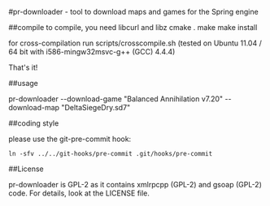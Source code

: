 #pr-downloader - tool to download maps and games for the Spring engine

##compile
to compile, you need libcurl and libz
	cmake .
	make
	make install

for cross-compilation run scripts/crosscompile.sh (tested on Ubuntu 11.04 / 64 bit with i586-mingw32msvc-g++ (GCC) 4.4.4)

That's it!

##usage

pr-downloader --download-game "Balanced Annihilation v7.20" --download-map "DeltaSiegeDry.sd7"

##coding style

please use the git-pre-commit hook:

	ln -sfv ../../git-hooks/pre-commit .git/hooks/pre-commit

##License

pr-downloader is GPL-2 as it contains xmlrpcpp (GPL-2) and gsoap (GPL-2) code. For details, look at the LICENSE file.

